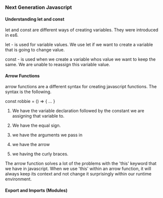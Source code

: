 ### Next Generation Javascript 

#### Understanding let and const 

let and const are different ways of creating variables. They were introduced in es6. 

let - is used for variable values. We use let if we want to create a variable that is going to change value.

const - is used when we create a variable whos value we want to keep the same. We are unable to reassign this variable value. 

#### Arrow Functions 

arrow functions are a different syntax for creating javascript functions. The syntax is the following. 

const robbie = () => {
    ...
}

1. We have the variable declaration followed by the constant we are assigning that variable to. 

2. We have the equal sign. 

3. we have the arguments we pass in 

4. we have the arrow 

5. we having the curly braces.

The arrow function solves a lot of the problems with the 'this' keyword that we have in javascript. When we use 'this' within an arrow function, it will always keep its context and not change it surprisingly within our runtime environment. 

#### Export and Imports (Modules)